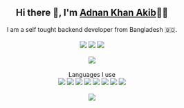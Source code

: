 <h2 align="center">Hi there 👋, I'm <a href="https://github.com/adnankhanakib/">Adnan Khan Akib</a>👨‍💻</h2>
<p align="center">  
  I am a self tought backend developer from Bangladesh 🇧🇩.<br><br>
   <a href="https://facebook.com/akibkhan007"><img src="https://img.shields.io/badge/Facebook-1877F2?style=for-the-badge&logo=facebook&logoColor=white"></a>
  <a href="https://instagram.com/adnankhanaki"><img src="https://img.shields.io/badge/Instagram-E4405F?style=for-the-badge&logo=instagram&logoColor=white"></a>
  <a href="https://www.hackerrank.com/adnankhanakib"><img src="https://img.shields.io/badge/-Hackerrank-2EC866?style=for-the-badge&logo=HackerRank&logoColor=white"></a>
  <br><br>
  <a href="https://github.com/adnankhanakib/"><img src="https://github-readme-stats.vercel.app/api?username=adnankhanakib&show_icons=true&count_private=true&theme=dark"></a>
  <br><br>
  Languages I use<br>
  <a href="#"><img src="https://img.shields.io/badge/HTML5-E34F26?style=for-the-badge&logo=html5&logoColor=white"></a>
  <a href="#"><img src="https://img.shields.io/badge/CSS3-1572B6?style=for-the-badge&logo=css3&logoColor=white"></a>
  <a href="#"><img src="https://img.shields.io/badge/C-00599C?style=for-the-badge&logo=c&logoColor=white"></a>
  <a href="#"><img src="https://img.shields.io/badge/PHP-777BB4?style=for-the-badge&logo=php&logoColor=whiten"></a>
  <a href="#"><img src="https://img.shields.io/badge/json-5E5C5C?style=for-the-badge&logo=json&logoColor=white"></a>
  <a href="#"><img src="https://img.shields.io/badge/Node.JS-68a603?style=for-the-badge&logo=node.js&logoColor=white"></a>
  <a href="#"><img src="https://img.shields.io/badge/Python-FFD43B?style=for-the-badge&logo=python&logoColor=darkgreen"></a>
  <a href="#"><img src="https://img.shields.io/badge/Python-FFD43B?style=for-the-badge&logo=python&logoColor=darkgreen"></a>
  <br><br>
  <img src="https://visitor-badge.glitch.me/badge?page_id=adnankhanakib">
</p>

<!-- <details>
  <summary>🙋🏼‍♂️ About me</summary>
  <p>
  <h2>📑Education</h2>
    <ul>
      <li>
          🎓 Secondary School Certificate (SSC - 10th grade)<br>
          🏫 Institute: Motijheel Model School & College<br>
          🗓️ Session: 2020
      </li><br>
      <li>
          🎓 Higher Secondary Certificate (HSC - 12th grade)<br>
          🏫 Institute: Ideal College, Dhanmondi<br>
          🗓️ Session: 2020-2021
      </li>
    </ul>
  <h2>💻Experience</h2>
  I started learning programming when I was in 5th grade.<br><br>
    <ul>
      <li>
          🏫 Backend Developer<br>
          🗓️ 2020-Present
          📍 GOTMYHOST<br>
      </li><br>
      <li>
          🏫 Software Engineer<br>
          🗓️ 2017-2018
          📍 InFusion Technologies, Dhaka<br>
      </li>
    </ul>
  </p>
</details> -->

<!--   [![Facebook](https://img.shields.io/badge/Facebook-1877F2?style=for-the-badge&logo=facebook&logoColor=white)](https://facebook.com/akibkhan007)
  [![Instagram](https://img.shields.io/badge/Instagram-E4405F?style=for-the-badge&logo=instagram&logoColor=white)](https://instagram.com/adnankhanakib)
  [![Hackerrank](https://img.shields.io/badge/-Hackerrank-2EC866?style=for-the-badge&logo=HackerRank&logoColor=white)](https://www.hackerrank.com/adnankhanakib) -->
